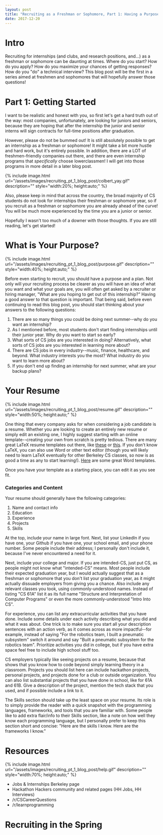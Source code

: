 ```yaml
---
layout: post
title: "Recruiting as a Freshman or Sophomore, Part 1: Having a Purpose, Resume Advice, and Resources"
date: 2017-12-20
---
```


# Intro

Recruiting for internships (and clubs, and research positions, and...) as a freshman or sophomore can be daunting at times. Where do you start? How do you apply? How do you maximize your chances of getting responses? How do you "do" a technical interview? This blog post will be the first in a series aimed at freshmen and sophomores that will hopefully answer those questions!

# Part 1: Getting Started

I want to be realistic and honest with you, so first let's get a hard truth out of the way: most companies, unfortunately, are looking for juniors and seniors, because they are hoping that after the internship the junior and senior interns will sign contracts for full-time positions after graduation.

However, please do not be bummed out! It is still absolutely possible to get an internship as a freshman or sophomore! It might take a bit more hustle and hard work, but it's entirely possible. In addition, there are a LOT of freshmen-friendly companies out there, and there are even internship programs that *specifically* choose lowerclassmen! I will get into those programs in more detail in a later blog post. 

{% include image.html url="/assets/images/recruiting_pt_1_blog_post/colbert_yay.gif" description="" style="width:20%; height:auto;" %}

Also, please keep in mind that across the country, the broad majority of CS students do not look for internships their freshman or sophomore year, so if you recruit as a freshman or sophomore you are already ahead of the curve! You will be much more experienced by the time you are a junior or senior. 

Hopefully I wasn't too much of a downer with those thoughts. If you are still reading, let's get started!

# What is Your Purpose?

{% include image.html url="/assets/images/recruiting_pt_1_blog_post/purpose.gif" description="" style="width:40%; height:auto;" %}

Before even starting to recruit, you should have a purpose and a plan. Not only will your recruiting process be clearer as you will have an idea of what you want and what your goals are, you will often get asked by a recruiter or hiring manager, "What are you hoping to get out of this internship?" Having a good answer to that question is important. That being said, before even continuing to read this blog post, you should start thinking about your answers to the following questions:  
  
  1. There are so many things you could be doing next summer--why do you want an internship?
  2. As I mentioned before, most students don't start finding internships until their junior year. Why do you want to start so early?
  3. What sorts of CS jobs are you interested in doing? Alternatively, what sorts of CS jobs are you interested in learning more about?
  4. There are CS jobs in every industry--music, finance, healthcare, and beyond. What industry interests you the most? What industry do you want to learn more about?
  5. If you don't end up finding an internship for next summer, what are your backup plans?


# Your Resume

{% include image.html url="/assets/images/recruiting_pt_1_blog_post/resume.gif" description="" style="width:50%; height:auto;" %}

One thing that every company asks for when considering a job candidate is a resume. Whether you are looking to create an entirely new resume or simply edit an existing one, I highly suggest starting with an online template--creating your own from scratch is pretty tedious. There are many great LaTeX resume templates out there, like [these](https://www.sharelatex.com/templates/cv-or-resume) or [this](https://github.com/opensorceror/Data-Engineer-Resume-LaTeX). If you don't know LaTeX, you can also use Word or other text editor (though you will likely need to learn LaTeX eventually for other Berkeley CS classes, so now is as good a time as any to start learning!). [Here](https://www.template.net/business/resume/fresher-engineer-resume-template/) are some great Word templates. 

Once you have your template as a starting place, you can edit it as you see fit. 

### Categories and Content

Your resume should generally have the following categories: 

  1. Name and contact info
  2. Education
  3. Experience
  4. Projects
  5. Skills

At the top, include your name in large font. Next, list your LinkedIn if you have one, your Github if you have one, your school email, and your phone number. Some people include their address; I personally don't include it, because I've never encountered a need for it. 

Next, include your college and major. If you are intended-CS, just put CS, as people might not know what "intended-CS" means. Most people include their expected graduation year, but I would actually suggest that as a freshman or sophomore that you don't list your graduation year, as it might actually dissuade employers from giving you a chance. Also include any relevant classes you took, using commonly-understood names. Instead of listing "CS 61A" list it as its full name "Structure and Interpretation of Computer Programs" or even the more commonly-understood "Intro Into CS".

For experience, you can list any extracurricular activities that you have done. Include some details under each activity describing what you did and what it was about. One trick is to make sure you start all your description sentences with an action verb, as it comes across as more impactful--for example, instead of saying "For the robotics team, I built a pneumatic subsystem" switch it around and say "Built a pneumatic subsystem for the robotics team". Prioritize activities you did in college, but if you have extra space feel free to include high school stuff too. 

CS employers typically like seeing projects on a resume, because that shows that you know how to code beyond simply learning theory in a classroom. Projects you should list here can include hackathon projects, personal projects, and projects done for a club or outside organization. You can also list substantial projects that you have done in school, like for 61A and 61B. Give a description of the project, mention the tech stack that you used, and if possible include a link to it. 

The Skills section should take up the least space on your resume. Its role is to simply provide the reader with a quick snapshot with the programming languages, frameworks, and tools that you are familiar with. Some people like to add extra flair/info to their Skills section, like a note on how well they know each programming language, but I personally prefer to keep this section short and concise: "Here are the skills I know. Here are the frameworks I know."

# Resources

{% include image.html url="/assets/images/recruiting_pt_1_blog_post/help.gif" description="" style="width:70%; height:auto;" %}

- Jobs & Internships Berkeley page
- Hackathon Hackers community and related pages (HH Jobs, HH Interviews)
- /r/CSCareerQuestions
- /r/learnprogramming

# Recruiting in the Spring